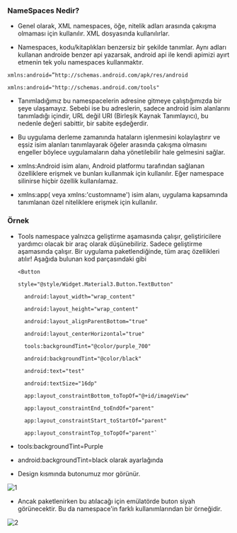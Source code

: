 ### NameSpaces Nedir?
- Genel olarak, XML namespaces, öğe, nitelik adları arasında çakışma olmaması için kullanılır. XML dosyasında kullanılırlar.


- Namespaces, kodu/kitaplıkları benzersiz bir şekilde tanımlar. Aynı adları kullanan androide benzer api yazarsak, android api  ile kendi apimizi ayırt etmenin tek yolu namespaces kullanmaktır.


`xmlns:android=”http://schemas.android.com/apk/res/android `

`xmlns:android="http://schemas.android.com/tools"`

- Tanımladığımız bu namespacelerin adresine gitmeye çalıştığımızda bir şeye ulaşamayız.  Sebebi ise bu adreslerin, sadece android isim alanlarını tanımladığı içindir, URL değil URI (Birleşik Kaynak Tanımlayıcı), bu nedenle değeri sabittir, bir sabite eşdeğerdir.

- Bu uygulama derleme zamanında hataların işlenmesini kolaylaştırır ve eşsiz isim alanları tanımlayarak öğeler arasında çakışma olmasını engeller böylece uygulamaların daha yönetilebilir hale gelmesini sağlar.

- xmlns:Android isim alanı, Android platformu tarafından sağlanan özelliklere erişmek ve bunları kullanmak için kullanılır. Eğer namespace silinirse hiçbir özellik kullanılamaz.
- xmlns:app( veya xmlns:'customname') isim alanı, uygulama kapsamında tanımlanan özel niteliklere erişmek için kullanılır.
### Örnek
- Tools namespace yalnızca geliştirme aşamasında çalışır, geliştiricilere yardımcı olacak bir araç olarak düşünebiliriz. Sadece geliştirme aşamasında çalışır. Bir uygulama paketlendiğinde, tüm araç özellikleri atılır! Aşağıda bulunan kod parçasındaki gibi 


	`<Button`
		
	`style="@style/Widget.Material3.Button.TextButton"`
		
        android:layout_width="wrap_content"
	
        android:layout_height="wrap_content"
	
        android:layout_alignParentBottom="true"
	
        android:layout_centerHorizontal="true"
	
        tools:backgroundTint="@color/purple_700"
	
        android:backgroundTint="@color/black"
	
        android:text="test"
	
        android:textSize="16dp"
	
        app:layout_constraintBottom_toTopOf="@+id/imageView"
	
        app:layout_constraintEnd_toEndOf="parent"
	
        app:layout_constraintStart_toStartOf="parent"
	
        app:layout_constraintTop_toTopOf="parent"`


		
- tools:backgroundTint=Purple
- android:backgroundTint=black olarak ayarlağında

- Design kısmında butonumuz mor görünür. 

![1](https://user-images.githubusercontent.com/70481060/186033228-a3ec11f4-66a3-445c-b132-159173e1329f.png)



- Ancak paketlenirken bu atılacağı için emülatörde buton siyah görünecektir. Bu da namespace'in farklı kullanımlarından bir örneğidir.


![2](https://user-images.githubusercontent.com/70481060/186033245-1979f388-48d8-4a6b-b1cf-df446179c639.png)



